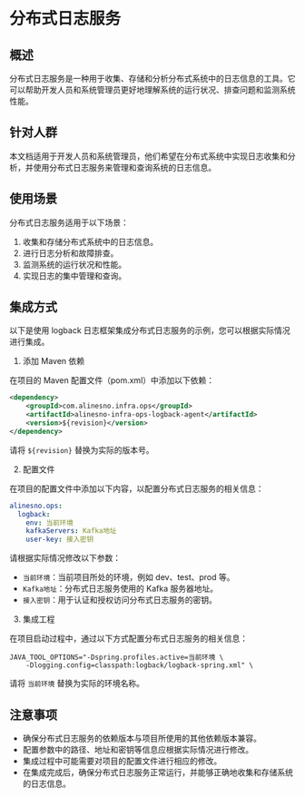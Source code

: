 # 分布式日志服务

## 概述

分布式日志服务是一种用于收集、存储和分析分布式系统中的日志信息的工具。它可以帮助开发人员和系统管理员更好地理解系统的运行状况、排查问题和监测系统性能。

## 针对人群

本文档适用于开发人员和系统管理员，他们希望在分布式系统中实现日志收集和分析，并使用分布式日志服务来管理和查询系统的日志信息。

## 使用场景

分布式日志服务适用于以下场景：

1. 收集和存储分布式系统中的日志信息。
2. 进行日志分析和故障排查。
3. 监测系统的运行状况和性能。
4. 实现日志的集中管理和查询。

## 集成方式

以下是使用 logback 日志框架集成分布式日志服务的示例，您可以根据实际情况进行集成。

1. 添加 Maven 依赖

在项目的 Maven 配置文件（pom.xml）中添加以下依赖：

```xml
<dependency>
    <groupId>com.alinesno.infra.ops</groupId>
    <artifactId>alinesno-infra-ops-logback-agent</artifactId>
    <version>${revision}</version>
</dependency>
```

请将 `${revision}` 替换为实际的版本号。

2. 配置文件

在项目的配置文件中添加以下内容，以配置分布式日志服务的相关信息：

```yaml
alinesno.ops:
  logback:
    env: 当前环境
    kafkaServers: Kafka地址
    user-key: 接入密钥
```

请根据实际情况修改以下参数：

- `当前环境`：当前项目所处的环境，例如 dev、test、prod 等。
- `Kafka地址`：分布式日志服务使用的 Kafka 服务器地址。
- `接入密钥`：用于认证和授权访问分布式日志服务的密钥。

3. 集成工程

在项目启动过程中，通过以下方式配置分布式日志服务的相关信息：

```shell
JAVA_TOOL_OPTIONS="-Dspring.profiles.active=当前环境 \
	-Dlogging.config=classpath:logback/logback-spring.xml" \
```

请将 `当前环境` 替换为实际的环境名称。

## 注意事项

- 确保分布式日志服务的依赖版本与项目所使用的其他依赖版本兼容。
- 配置参数中的路径、地址和密钥等信息应根据实际情况进行修改。
- 集成过程中可能需要对项目的配置文件进行相应的修改。
- 在集成完成后，确保分布式日志服务正常运行，并能够正确地收集和存储系统的日志信息。

